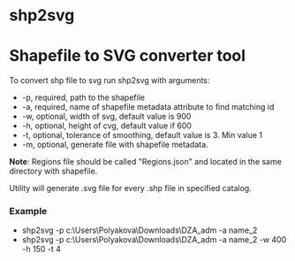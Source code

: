 shp2svg
=======
Shapefile to SVG converter tool
=======

To convert shp file to svg run shp2svg with arguments:
* -p, required, path to the shapefile 
* -a, required, name of shapefile metadata attribute to find matching id
* -w, optional, width of svg, default value is 900
* -h, optional, height of cvg, default value if 600
* -t, optional, tolerance of smoothing, default value is 3. Min value 1
* -m, optional, generate file with shapefile metadata.

**Note**: Regions file should be called "Regions.json" and located in the same directory with shapefile.

Utility will generate .svg file for every .shp file in specified catalog.

### Example
* shp2svg -p c:\Users\Polyakova\Downloads\DZA_adm -a name_2
* shp2svg -p c:\Users\Polyakova\Downloads\DZA_adm -a name_2 -w 400 -h 150 -t 4

